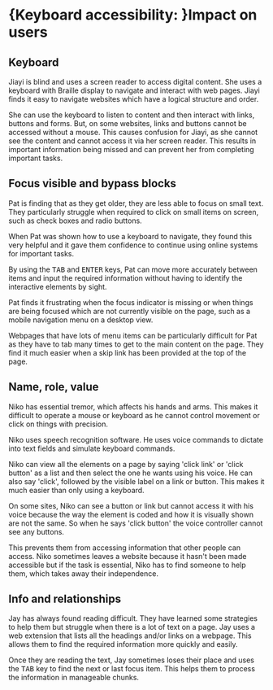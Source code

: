 # {Keyboard accessibility: }Impact on users

## Keyboard
Jiayi is blind and uses a screen reader to access digital content. She uses a keyboard with Braille display to navigate and interact with web pages. Jiayi finds it easy to navigate websites which have a logical structure and order. 

She can use the keyboard to listen to content and then interact with links, buttons and forms. But, on some websites, links and buttons cannot be accessed without a mouse. This causes confusion for Jiayi, as she cannot see the content and cannot access it via her screen reader. This results in important information being missed and can prevent her from completing important tasks.

## Focus visible and bypass blocks
Pat is finding that as they get older, they are less able to focus on small text. They particularly struggle when required to click on small items on screen, such as check boxes and radio buttons. 

When Pat was shown how to use a keyboard to navigate, they found this very helpful and it gave them confidence to continue using online systems for important tasks. 

By using the <kbd>TAB</kbd> and <kbd>ENTER</kbd> keys, Pat can move more accurately between items and input the required information without having to identify the interactive elements by sight.

Pat finds it frustrating when the focus indicator is missing or when things are being focused which are not currently visible on the page, such as a mobile navigation menu on a desktop view.

Webpages that have lots of menu items can be particularly difficult for Pat as they have to tab many times to get to the main content on the page. They find it much easier when a skip link has been provided at the top of the page.

## Name, role, value
Niko has essential tremor, which affects his hands and arms. This makes it difficult to operate a mouse or keyboard as he cannot control movement or click on things with precision. 

Niko uses speech recognition software. He uses voice commands to dictate into text fields and simulate keyboard commands. 

Niko can view all the elements on a page by saying 'click link' or 'click button' as a list and then select the one he wants using his voice. He can also say 'click', followed by the visible label on a link or button. This makes it much easier than only using a keyboard.

On some sites, Niko can see a button or link but cannot access it with his voice because the way the element is coded and how it is visually shown are not the same. So when he says 'click button' the voice controller cannot see any buttons.

This prevents them from accessing information that other people can access. Niko sometimes leaves a website because it hasn't been made accessible but if the task is essential, Niko has to find someone to help them, which takes away their independence.

## Info and relationships
Jay has always found reading difficult. They have learned some strategies to help them but struggle when there is a lot of text on a page. Jay uses a web extension that lists all the headings and/or links on a webpage. This allows them to find the required information more quickly and easily.

Once they are reading the text, Jay sometimes loses their place and uses the <kbd>TAB</kbd> key to find the next or last focus item. This helps them to process the information in manageable chunks.